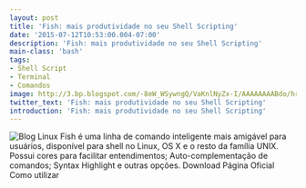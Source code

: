 ```yaml
---
layout: post
title: 'Fish: mais produtividade no seu Shell Scripting'
date: '2015-07-12T10:53:00.004-07:00'
description: 'Fish: mais produtividade no seu Shell Scripting'
main-class: 'bash'
tags:
- Shell Script
- Terminal
- Comandos
image: http://3.bp.blogspot.com/-8eW_WSywngQ/VaKnlNyZx-I/AAAAAAAABdo/hriV81LnCbE/s72-c/web_config.png
twitter_text: 'Fish: mais produtividade no seu Shell Scripting'
introduction: 'Fish: mais produtividade no seu Shell Scripting'
---
```

![Blog Linux](http://3.bp.blogspot.com/-8eW_WSywngQ/VaKnlNyZx-I/AAAAAAAABdo/hriV81LnCbE/s640/web_config.png "Blog Linux")
Fish é uma linha de comando inteligente mais amigável para usuários, disponível para shell no Linux, OS X e o resto da família UNIX. Possui cores para facilitar entendimentos; Auto-complementação de comandos; Syntax Highlight e outras opções.
Download 
Página Oficial
Como utilizar
